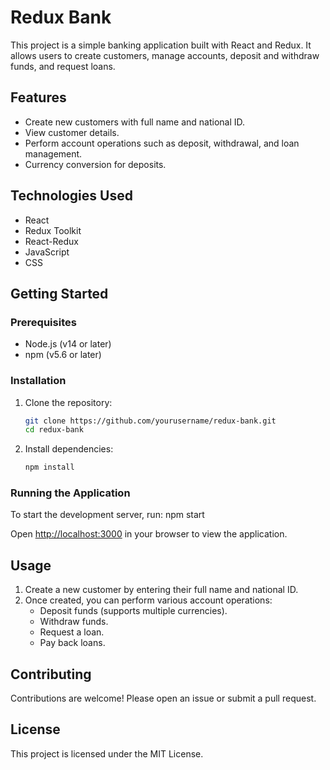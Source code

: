 # Redux Bank

This project is a simple banking application built with React and Redux. It allows users to create customers, manage accounts, deposit and withdraw funds, and request loans.

## Features

- Create new customers with full name and national ID.
- View customer details.
- Perform account operations such as deposit, withdrawal, and loan management.
- Currency conversion for deposits.

## Technologies Used

- React
- Redux Toolkit
- React-Redux
- JavaScript
- CSS

## Getting Started

### Prerequisites

- Node.js (v14 or later)
- npm (v5.6 or later)

### Installation

1. Clone the repository:
   ```bash
   git clone https://github.com/yourusername/redux-bank.git
   cd redux-bank
   ```

2. Install dependencies:
   ```bash
   npm install
   ```

### Running the Application

To start the development server, run: npm start

Open [http://localhost:3000](http://localhost:3000) in your browser to view the application.

## Usage

1. Create a new customer by entering their full name and national ID.
2. Once created, you can perform various account operations:
   - Deposit funds (supports multiple currencies).
   - Withdraw funds.
   - Request a loan.
   - Pay back loans.

## Contributing

Contributions are welcome! Please open an issue or submit a pull request.

## License

This project is licensed under the MIT License.
